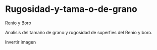 # Rugosidad-y-tama-o-de-grano
Renio y Boro

Analisis del tamaño de grano y rugosidad de superfies del Renio y boro.

Invertir imagen 
